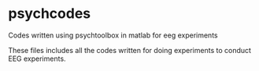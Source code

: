 psychcodes
==========

Codes written using psychtoolbox in matlab for eeg experiments 

These files includes all the codes written for doing experiments to conduct EEG experiments.
